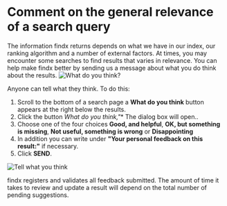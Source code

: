# Comment on the general relevance of a search query

The information findx returns depends on what we have in our index, our ranking algorithm and a number of external factors. At times, you may encounter some searches to find results that varies in relevance. You can help make findx better by sending us a message about what you do think about the results.
![What do you think?](/_media/en/what_do_you_think.png)

Anyone can tell what they think. To do this:


1. Scroll to the bottom of a search page a **What do you think** button appears at the right below the results.
2. Click the button *What do you think,"** The dialog box will open..
3. Choose one of the four choices **Good, and helpful**, **OK, but something is missing**, **Not useful, something is wrong** or **Disappointing**
4. In addition you can write under **"Your personal feedback on this result:"** if necessary. 
5. Click **SEND**.

![Tell what you think](/_media/en/what_du_you_think_dialouge.png)

findx registers and validates all feedback submitted. The amount of time it takes to review and update a result will depend on the total number of pending suggestions.


